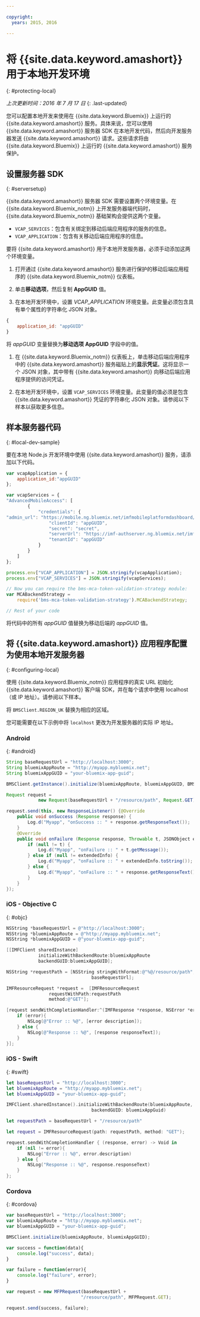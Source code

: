 ```yaml
---

copyright:
  years: 2015, 2016

---
```


# 将 {{site.data.keyword.amashort}} 用于本地开发环境
{: #protecting-local}

*上次更新时间：2016 年 7 月 17 日*
{: .last-updated}

您可以配置本地开发来使用在 {{site.data.keyword.Bluemix}} 上运行的 {{site.data.keyword.amashort}} 服务。具体来说，您可以使用 {{site.data.keyword.amashort}} 服务器 SDK 在本地开发代码，然后向开发服务器发送 {{site.data.keyword.amashort}} 请求。这些请求将由 {{site.data.keyword.Bluemix}} 上运行的 {{site.data.keyword.amashort}} 服务保护。

## 设置服务器 SDK
{: #serversetup}

{{site.data.keyword.amashort}} 服务器 SDK 需要设置两个环境变量。在 {{site.data.keyword.Bluemix_notm}} 上开发服务器端代码时，{{site.data.keyword.Bluemix_notm}} 基础架构会提供这两个变量。

* `VCAP_SERVICES`：包含有关绑定到移动后端应用程序的服务的信息。
* `VCAP_APPLICATION`：包含有关移动后端应用程序的信息。

要将 {{site.data.keyword.amashort}} 用于本地开发服务器，必须手动添加这两个环境变量。

1. 打开通过 {{site.data.keyword.amashort}} 服务进行保护的移动后端应用程序的 {{site.data.keyword.Bluemix_notm}} 仪表板。

1. 单击**移动选项**，然后复制 **AppGUID** 值。

1. 在本地开发环境中，设置 *VCAP_APPLICATION* 环境变量。此变量必须包含具有单个属性的字符串化 JSON 对象。

```JavaScript
{
    application_id: "appGUID"
}
```
将 *appGUID* 变量替换为**移动选项** **AppGUID** 字段中的值。

1. 在 {{site.data.keyword.Bluemix_notm}} 仪表板上，单击移动后端应用程序中的 {{site.data.keyword.amashort}} 服务磁贴上的**显示凭证**。这将显示一个 JSON 对象，其中带有 {{site.data.keyword.amashort}} 向移动后端应用程序提供的访问凭证。

1. 在本地开发环境中，设置 `VCAP_SERVICES` 环境变量。此变量的值必须是包含 {{site.data.keyword.amashort}} 凭证的字符串化 JSON 对象。请参阅以下样本以获取更多信息。

## 样本服务器代码
{: #local-dev-sample}

要在本地 Node.js 开发环境中使用 {{site.data.keyword.amashort}} 服务，请添加以下代码。  

```JavaScript
var vcapApplication = {
	application_id:"appGUID"
};

var vcapServices = {
"AdvancedMobileAccess": [
		{
			"credentials": {
"admin_url": "https://mobile.ng.bluemix.net/imfmobileplatformdashboard/?appGuid=appGUID",
				"clientId": "appGUID",
				"secret": "secret",
				"serverUrl": "https://imf-authserver.ng.bluemix.net/imf-authserver",
				"tenantId": "appGUID"
			}
		}
	]
};

process.env["VCAP_APPLICATION"] = JSON.stringify(vcapApplication);
process.env["VCAP_SERVICES"] = JSON.stringify(vcapServices);

// Now you can require the bms-mca-token-validation-strategy module:
var MCABackendStrategy =
	require('bms-mca-token-validation-strategy').MCABackendStrategy;

// Rest of your code
```
将代码中的所有 *appGUID* 值替换为移动后端的 *appGUID* 值。

## 将 {{site.data.keyword.amashort}} 应用程序配置为使用本地开发服务器
{: #configuring-local}

使用 {{site.data.keyword.Bluemix_notm}} 应用程序的真实 URL 初始化 {{site.data.keyword.amashort}} 客户端 SDK，并在每个请求中使用 localhost（或 IP 地址）。请参阅以下样本。

将 `BMSClient.REGION_UK` 替换为相应的区域。

您可能需要在以下示例中将 `localhost` 更改为开发服务器的实际 IP 地址。

### Android
{: #android}
```Java
String baseRequestUrl = "http://localhost:3000";
String bluemixAppRoute = "http://myapp.mybluemix.net";
String bluemixAppGUID = "your-bluemix-app-guid";

BMSClient.getInstance().initialize(bluemixAppRoute, bluemixAppGUID, BMSClient.REGION_UK);

Request request =
			new Request(baseRequestUrl + "/resource/path", Request.GET);

request.send(this, new ResponseListener() {@Override
	public void onSuccess (Response response) {
		Log.d("Myapp", "onSuccess :: " + response.getResponseText());
	}
	@Override
	public void onFailure (Response response, Throwable t, JSONObject extendedInfo) {
		if (null != t) {
			Log.d("Myapp", "onFailure :: " + t.getMessage());
		} else if (null != extendedInfo) {
			Log.d("Myapp", "onFailure :: " + extendedInfo.toString());
		} else {
			Log.d("Myapp", "onFailure :: " + response.getResponseText());
		}
	}
});
```


### iOS - Objective C
{: #objc}

```Objective-C
NSString *baseRequestUrl = @"http://localhost:3000";
NSString *bluemixAppRoute = @"http://myapp.mybluemix.net";
NSString *bluemixAppGUID = @"your-bluemix-app-guid";

[[IMFClient sharedInstance]
			initializeWithBackendRoute:bluemixAppRoute
			backendGUID:bluemixAppGUID];

NSString *requestPath = [NSString stringWithFormat:@"%@/resource/path",
								baseRequestUrl];

IMFResourceRequest *request =  [IMFResourceRequest
				requestWithPath:requestPath
				method:@"GET"];

[request sendWithCompletionHandler:^(IMFResponse *response, NSError *error) {
	if (error){
		NSLog(@"Error :: %@", [error description]);
	} else {
		NSLog(@"Response :: %@", [response responseText]);
	}
}];
```

### iOS - Swift
{: #swift}

```Swift
let baseRequestUrl = "http://localhost:3000";
let bluemixAppRoute = "http://myapp.mybluemix.net";
let bluemixAppGUID = "your-bluemix-app-guid";

IMFClient.sharedInstance().initializeWithBackendRoute(bluemixAppRoute,
	 							backendGUID: bluemixAppGuid)

let requestPath = baseRequestUrl + "/resource/path"

let request = IMFResourceRequest(path: requestPath, method: "GET");

request.sendWithCompletionHandler { (response, error) -> Void in
	if (nil != error){
		NSLog("Error :: %@", error.description)
	} else {
		NSLog("Response :: %@", response.responseText)
	}
};

```

### Cordova
{: #cordova}

```JavaScript
var baseRequestUrl = "http://localhost:3000";
var bluemixAppRoute = "http://myapp.mybluemix.net";
var bluemixAppGUID = "your-bluemix-app-guid";

BMSClient.initialize(bluemixAppRoute, bluemixAppGUID);

var success = function(data){
   	console.log("success", data);
}

var failure = function(error){
	console.log("failure", error);
}

var request = new MFPRequest(baseRequestUrl +
							"/resource/path", MFPRequest.GET);

request.send(success, failure);
```
